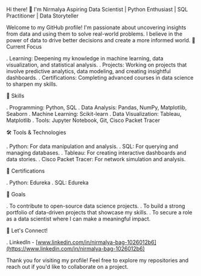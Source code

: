 Hi there! 👋 I'm Nirmalya
Aspiring Data Scientist | Python Enthusiast | SQL Practitioner | Data Storyteller

Welcome to my GitHub profile! I'm passionate about uncovering insights from data and using them to solve real-world problems. I believe in the power of data to drive better decisions and create a more informed world.
🔭 Current Focus

   . Learning: Deepening my knowledge in machine learning, data visualization, and statistical analysis.
   . Projects: Working on projects that involve predictive analytics, data modeling, and creating insightful dashboards.
   . Certifications: Completing advanced courses in data science to sharpen my skills.

🚀 Skills

   . Programming: Python, SQL
   . Data Analysis: Pandas, NumPy, Matplotlib, Seaborn
   . Machine Learning: Scikit-learn
   . Data Visualization: Tableau, Matplotlib
   . Tools: Jupyter Notebook, Git, Cisco Packet Tracer

🛠️ Tools & Technologies

   . Python: For data manipulation and analysis.
   . SQL: For querying and managing databases.
   . Tableau: For creating interactive dashboards and data stories.
   . Cisco Packet Tracer: For network simulation and analysis.

📝 Certifications

   . Python: Edureka
   . SQL: Edureka

  🎯 Goals

   . To contribute to open-source data science projects.
   . To build a strong portfolio of data-driven projects that showcase my skills.
   . To secure a role as a data scientist where I can make a meaningful impact.

💬 Let's Connect!

   . LinkedIn - [www.linkedin.com/in/nirmalya-bag-1026012b6](https://www.linkedin.com/in/nirmalya-bag-1026012b6)

Thank you for visiting my profile! Feel free to explore my repositories and reach out if you'd like to collaborate on a project.

